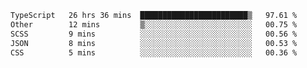 <!--START_SECTION:waka-->

```txt
TypeScript   26 hrs 36 mins  ████████████████████████▒   97.61 %
Other        12 mins         ▒░░░░░░░░░░░░░░░░░░░░░░░░   00.75 %
SCSS         9 mins          ░░░░░░░░░░░░░░░░░░░░░░░░░   00.56 %
JSON         8 mins          ░░░░░░░░░░░░░░░░░░░░░░░░░   00.53 %
CSS          5 mins          ░░░░░░░░░░░░░░░░░░░░░░░░░   00.36 %
```

<!--END_SECTION:waka-->
